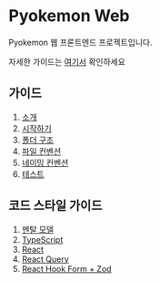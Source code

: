 # Pyokemon Web

Pyokemon 웹 프론트엔드 프로젝트입니다.

자세한 가이드는 [여기서](./.guide/fe) 확인하세요

## 가이드

1. [소개](./.guide/fe/00-introduction.md)
2. [시작하기](./.guide/fe/01-getting-started.md)
3. [폴더 구조](./.guide/fe/02-folder-structure.md)
4. [파일 컨벤션](./.guide/fe/03-file-convention.md)
5. [네이밍 컨벤션](./.guide/fe/04-naming-convention.md)
6. [테스트](./.guide/fe/05-test.md)

## 코드 스타일 가이드

1. [멘탈 모델](./.guide/fe/code-style/01-mental-model.md)
2. [TypeScript](./.guide/fe/code-style/02-typescript.md)
3. [React](./.guide/fe/code-style/03-react.md)
4. [React Query](./.guide/fe/code-style/04-react-query.md)
5. [React Hook Form + Zod](./.guide/fe/code-style/05-react-hook-form+zod.md)
